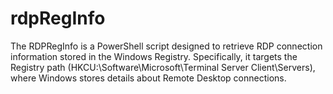 # rdpRegInfo
The RDPRegInfo is a PowerShell script designed to retrieve RDP connection information stored in the Windows Registry.
Specifically, it targets the Registry path (HKCU:\Software\Microsoft\Terminal Server Client\Servers), where Windows stores details about Remote Desktop connections.

